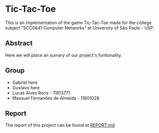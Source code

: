 # Tic-Tac-Toe

This is an implementation of the game Tic-Tac-Toe made for the college subject "SCC0641 Computer Networks" at University of São Paulo - USP.

## Abstract

Here we will place an sumary of our project's funtionality.

## Group

* Gabriel here
* Gustavo here
* Lucas Alves Roris - 11913771
* Maxsuel Fernandes de Almeida - 11801028

## Report

The report of this project can be found at [REPORT.md](https://github.com/maxsuel-fa/Tic-Tac-Toe/blob/main/report/REPORT.md)
